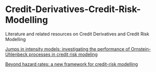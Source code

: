 # Credit-Derivatives-Credit-Risk-Modelling
Literature and related resources on Credit Derivatives and Credit Risk Modelling

[Jumps in intensity models: investigating the performance of Ornstein-Uhlenbeck processes in credit risk modeling](https://link.springer.com/article/10.1007/s00184-008-0213-4)

[Beyond hazard rates: a new framework for credit-risk modelling](https://link.springer.com/chapter/10.1007/978-0-8176-4545-8_13)

